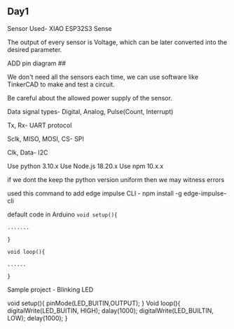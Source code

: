## Day1

Sensor Used- XIAO ESP32S3 Sense

The output of every sensor is Voltage, which can be later converted into the desired parameter.

ADD pin diagram ##

We don't need all the sensors each time, we can use software like TinkerCAD to make and test a circuit.

Be careful about the allowed power supply of the sensor.

Data signal types- Digital, Analog, Pulse(Count, Interrupt)

Tx, Rx- UART protocol

Sclk, MISO, MOSI, CS- SPI

Clk, Data- I2C 

Use python 3.10.x
Use Node.js 18.20.x
Use npm 10.x.x

if we dont the keep the python version uniform then we may witness errors

used this command to add edge impulse CLI - npm install -g edge-impulse-cli

default code in Arduino 
`void setup(){`

`.......`

`}`

`void loop(){`

`......`

`}`

Sample project - Blinking LED

void setup(){
pinMode(LED_BUITIN,OUTPUT);
}
Void loop(){
digitalWrite(LED_BUITIN, HIGH);
dalay(1000);
digitalWrite(LED_BUILTIN, LOW);
delay(1000);
}












